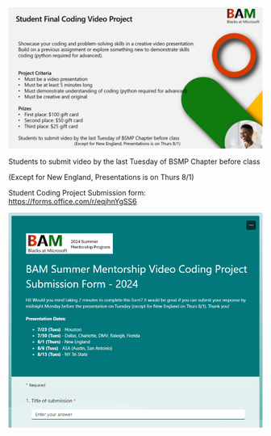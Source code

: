 <!-- /final_student_video_project/README.md -->  
![](../../_media/lessons/student_video_project.png)


Students to submit video by the last Tuesday of BSMP Chapter before class

(Except for New England, Presentations is on Thurs 8/1) ​

Student Coding Project Submission form: https://forms.office.com/r/eqjhnYgSS6

![](../../_media/lessons/submission_form_excerpt_tbd.png)